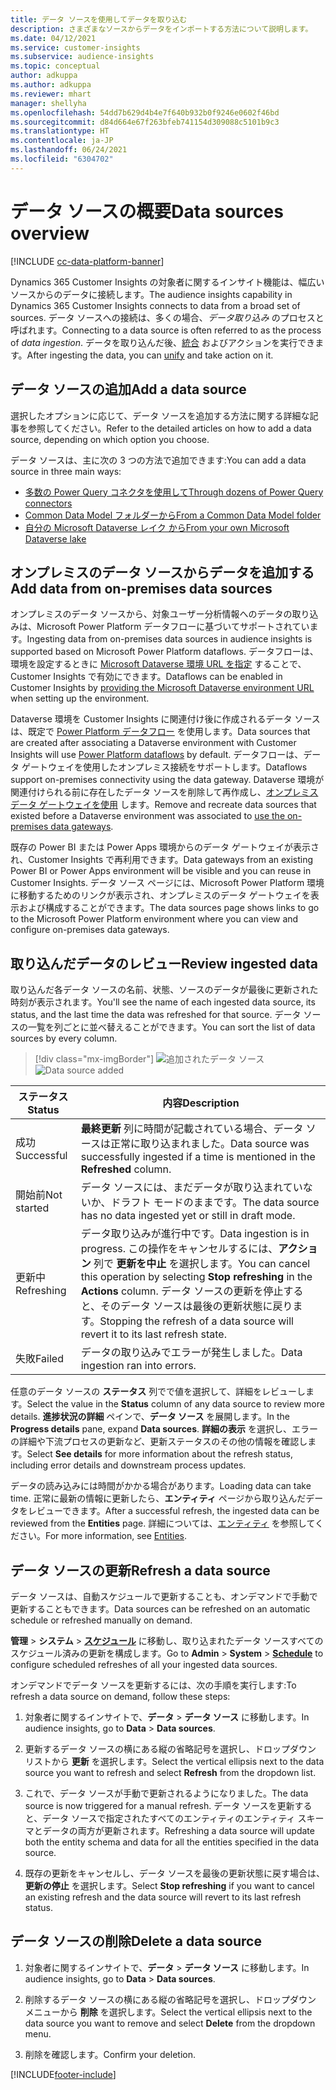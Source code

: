 ```yaml
---
title: データ ソースを使用してデータを取り込む
description: さまざまなソースからデータをインポートする方法について説明します。
ms.date: 04/12/2021
ms.service: customer-insights
ms.subservice: audience-insights
ms.topic: conceptual
author: adkuppa
ms.author: adkuppa
ms.reviewer: mhart
manager: shellyha
ms.openlocfilehash: 54dd7b629d4b4e7f640b932b0f9246e0602f46bd
ms.sourcegitcommit: d84d664e67f263bfeb741154d309088c5101b9c3
ms.translationtype: HT
ms.contentlocale: ja-JP
ms.lasthandoff: 06/24/2021
ms.locfileid: "6304702"
---
```

# <a name="data-sources-overview"></a><span data-ttu-id="7dcd4-103">データ ソースの概要</span><span class="sxs-lookup"><span data-stu-id="7dcd4-103">Data sources overview</span></span>

[!INCLUDE [cc-data-platform-banner](../includes/cc-data-platform-banner.md)]

<span data-ttu-id="7dcd4-104">Dynamics 365 Customer Insights の対象者に関するインサイト機能は、幅広いソースからのデータに接続します。</span><span class="sxs-lookup"><span data-stu-id="7dcd4-104">The audience insights capability in Dynamics 365 Customer Insights connects to data from a broad set of sources.</span></span> <span data-ttu-id="7dcd4-105">データ ソースへの接続は、多くの場合、*データ取り込み* のプロセスと呼ばれます。</span><span class="sxs-lookup"><span data-stu-id="7dcd4-105">Connecting to a data source is often referred to as the process of *data ingestion*.</span></span> <span data-ttu-id="7dcd4-106">データを取り込んだ後、[統合](data-unification.md) およびアクションを実行できます。</span><span class="sxs-lookup"><span data-stu-id="7dcd4-106">After ingesting the data, you can [unify](data-unification.md) and take action on it.</span></span>

## <a name="add-a-data-source"></a><span data-ttu-id="7dcd4-107">データ ソースの追加</span><span class="sxs-lookup"><span data-stu-id="7dcd4-107">Add a data source</span></span>

<span data-ttu-id="7dcd4-108">選択したオプションに応じて、データ ソースを追加する方法に関する詳細な記事を参照してください。</span><span class="sxs-lookup"><span data-stu-id="7dcd4-108">Refer to the detailed articles on how to add a data source, depending on which option you choose.</span></span>

<span data-ttu-id="7dcd4-109">データ ソースは、主に次の 3 つの方法で追加できます:</span><span class="sxs-lookup"><span data-stu-id="7dcd4-109">You can add a data source in three main ways:</span></span>

- [<span data-ttu-id="7dcd4-110">多数の Power Query コネクタを使用して</span><span class="sxs-lookup"><span data-stu-id="7dcd4-110">Through dozens of Power Query connectors</span></span>](connect-power-query.md)
- [<span data-ttu-id="7dcd4-111">Common Data Model フォルダーから</span><span class="sxs-lookup"><span data-stu-id="7dcd4-111">From a Common Data Model folder</span></span>](connect-common-data-model.md)
- [<span data-ttu-id="7dcd4-112">自分の Microsoft Dataverse レイク から</span><span class="sxs-lookup"><span data-stu-id="7dcd4-112">From your own Microsoft Dataverse lake</span></span>](connect-common-data-service-lake.md)

## <a name="add-data-from-on-premises-data-sources"></a><span data-ttu-id="7dcd4-113">オンプレミスのデータ ソースからデータを追加する</span><span class="sxs-lookup"><span data-stu-id="7dcd4-113">Add data from on-premises data sources</span></span>

<span data-ttu-id="7dcd4-114">オンプレミスのデータ ソースから、対象ユーザー分析情報へのデータの取り込みは、Microsoft Power Platform データフローに基づいてサポートされています。</span><span class="sxs-lookup"><span data-stu-id="7dcd4-114">Ingesting data from on-premises data sources in audience insights is supported based on Microsoft Power Platform dataflows.</span></span> <span data-ttu-id="7dcd4-115">データフローは、環境を設定するときに [Microsoft Dataverse 環境 URL を指定](manage-environments.md#create-an-environment-in-an-existing-organization) することで、Customer Insights で有効にできます。</span><span class="sxs-lookup"><span data-stu-id="7dcd4-115">Dataflows can be enabled in Customer Insights by [providing the Microsoft Dataverse environment URL](manage-environments.md#create-an-environment-in-an-existing-organization) when setting up the environment.</span></span>

<span data-ttu-id="7dcd4-116">Dataverse 環境を Customer Insights に関連付け後に作成されるデータ ソースは、既定で [Power Platform データフロー](/power-query/dataflows/overview-dataflows-across-power-platform-dynamics-365) を使用します。</span><span class="sxs-lookup"><span data-stu-id="7dcd4-116">Data sources that are created after associating a Dataverse environment with Customer Insights will use [Power Platform dataflows](/power-query/dataflows/overview-dataflows-across-power-platform-dynamics-365) by default.</span></span> <span data-ttu-id="7dcd4-117">データフローは、データ ゲートウェイを使用したオンプレミス接続をサポートします。</span><span class="sxs-lookup"><span data-stu-id="7dcd4-117">Dataflows support on-premises connectivity using the data gateway.</span></span> <span data-ttu-id="7dcd4-118">Dataverse 環境が関連付けられる前に存在したデータ ソースを削除して再作成し、[オンプレミス データ ゲートウェイを使用](/data-integration/gateway/service-gateway-app.md) します。</span><span class="sxs-lookup"><span data-stu-id="7dcd4-118">Remove and recreate data sources that existed before a Dataverse environment was associated to [use the on-premises data gateways](/data-integration/gateway/service-gateway-app.md).</span></span>

<span data-ttu-id="7dcd4-119">既存の Power BI または Power Apps 環境からのデータ ゲートウェイが表示され、Customer Insights で再利用できます。</span><span class="sxs-lookup"><span data-stu-id="7dcd4-119">Data gateways from an existing Power BI or Power Apps environment will be visible and you can reuse in Customer Insights.</span></span> <span data-ttu-id="7dcd4-120">データ ソース ページには、Microsoft Power Platform 環境に移動するためのリンクが表示され、オンプレミスのデータ ゲートウェイを表示および構成することができます。</span><span class="sxs-lookup"><span data-stu-id="7dcd4-120">The data sources page shows links to go to the Microsoft Power Platform environment where you can view and configure on-premises data gateways.</span></span>

## <a name="review-ingested-data"></a><span data-ttu-id="7dcd4-121">取り込んだデータのレビュー</span><span class="sxs-lookup"><span data-stu-id="7dcd4-121">Review ingested data</span></span>

<span data-ttu-id="7dcd4-122">取り込んだ各データ ソースの名前、状態、ソースのデータが最後に更新された時刻が表示されます。</span><span class="sxs-lookup"><span data-stu-id="7dcd4-122">You'll see the name of each ingested data source, its status, and the last time the data was refreshed for that source.</span></span> <span data-ttu-id="7dcd4-123">データ ソースの一覧を列ごとに並べ替えることができます。</span><span class="sxs-lookup"><span data-stu-id="7dcd4-123">You can sort the list of data sources by every column.</span></span>

> [!div class="mx-imgBorder"]
> <span data-ttu-id="7dcd4-124">![追加されたデータ ソース](media/configure-data-datasource-added.png "追加されたデータ ソース")</span><span class="sxs-lookup"><span data-stu-id="7dcd4-124">![Data source added](media/configure-data-datasource-added.png "Data source added")</span></span>

|<span data-ttu-id="7dcd4-125">ステータス</span><span class="sxs-lookup"><span data-stu-id="7dcd4-125">Status</span></span>  |<span data-ttu-id="7dcd4-126">内容</span><span class="sxs-lookup"><span data-stu-id="7dcd4-126">Description</span></span>  |
|---------|---------|
|<span data-ttu-id="7dcd4-127">成功</span><span class="sxs-lookup"><span data-stu-id="7dcd4-127">Successful</span></span>   |<span data-ttu-id="7dcd4-128">**最終更新** 列に時間が記載されている場合、データ ソースは正常に取り込まれました。</span><span class="sxs-lookup"><span data-stu-id="7dcd4-128">Data source was successfully ingested if a time is mentioned in the **Refreshed** column.</span></span>
|<span data-ttu-id="7dcd4-129">開始前</span><span class="sxs-lookup"><span data-stu-id="7dcd4-129">Not started</span></span>   |<span data-ttu-id="7dcd4-130">データ ソースには、まだデータが取り込まれていないか、ドラフト モードのままです。</span><span class="sxs-lookup"><span data-stu-id="7dcd4-130">The data source has no data ingested yet or still in draft mode.</span></span>         |
|<span data-ttu-id="7dcd4-131">更新中</span><span class="sxs-lookup"><span data-stu-id="7dcd4-131">Refreshing</span></span>    |<span data-ttu-id="7dcd4-132">データ取り込みが進行中です。</span><span class="sxs-lookup"><span data-stu-id="7dcd4-132">Data ingestion is in progress.</span></span> <span data-ttu-id="7dcd4-133">この操作をキャンセルするには、**アクション** 列で **更新を中止** を選択します。</span><span class="sxs-lookup"><span data-stu-id="7dcd4-133">You can cancel this operation by selecting **Stop refreshing** in the **Actions** column.</span></span> <span data-ttu-id="7dcd4-134">データ ソースの更新を停止すると、そのデータ ソースは最後の更新状態に戻ります。</span><span class="sxs-lookup"><span data-stu-id="7dcd4-134">Stopping the refresh of a data source will revert it to its last refresh state.</span></span>       |
|<span data-ttu-id="7dcd4-135">失敗</span><span class="sxs-lookup"><span data-stu-id="7dcd4-135">Failed</span></span>     |<span data-ttu-id="7dcd4-136">データの取り込みでエラーが発生しました。</span><span class="sxs-lookup"><span data-stu-id="7dcd4-136">Data ingestion ran into errors.</span></span>         |

<span data-ttu-id="7dcd4-137">任意のデータ ソースの **ステータス** 列でで値を選択して、詳細をレビューします。</span><span class="sxs-lookup"><span data-stu-id="7dcd4-137">Select the value in the **Status** column of any data source to review more details.</span></span> <span data-ttu-id="7dcd4-138">**進捗状況の詳細** ペインで、**データ ソース** を展開します。</span><span class="sxs-lookup"><span data-stu-id="7dcd4-138">In the **Progress details** pane, expand **Data sources**.</span></span> <span data-ttu-id="7dcd4-139">**詳細の表示** を選択し、エラーの詳細や下流プロセスの更新など、更新ステータスのその他の情報を確認します。</span><span class="sxs-lookup"><span data-stu-id="7dcd4-139">Select **See details** for more information about the refresh status, including error details and downstream process updates.</span></span>

<span data-ttu-id="7dcd4-140">データの読み込みには時間がかかる場合があります。</span><span class="sxs-lookup"><span data-stu-id="7dcd4-140">Loading data can take time.</span></span> <span data-ttu-id="7dcd4-141">正常に最新の情報に更新したら、**エンティティ** ページから取り込んだデータをレビューできます。</span><span class="sxs-lookup"><span data-stu-id="7dcd4-141">After a successful refresh, the ingested data can be reviewed from the **Entities** page.</span></span> <span data-ttu-id="7dcd4-142">詳細については、[エンティティ](entities.md) を参照してください。</span><span class="sxs-lookup"><span data-stu-id="7dcd4-142">For more information, see [Entities](entities.md).</span></span>

## <a name="refresh-a-data-source"></a><span data-ttu-id="7dcd4-143">データ ソースの更新</span><span class="sxs-lookup"><span data-stu-id="7dcd4-143">Refresh a data source</span></span>

<span data-ttu-id="7dcd4-144">データ ソースは、自動スケジュールで更新することも、オンデマンドで手動で更新することもできます。</span><span class="sxs-lookup"><span data-stu-id="7dcd4-144">Data sources can be refreshed on an automatic schedule or refreshed manually on demand.</span></span> 

<span data-ttu-id="7dcd4-145">**管理** > **システム** > [**スケジュール**](system.md#schedule-tab) に移動し、取り込まれたデータ ソースすべてのスケジュール済みの更新を構成します。</span><span class="sxs-lookup"><span data-stu-id="7dcd4-145">Go to **Admin** > **System** > [**Schedule**](system.md#schedule-tab) to configure scheduled refreshes of all your ingested data sources.</span></span>

<span data-ttu-id="7dcd4-146">オンデマンドでデータ ソースを更新するには、次の手順を実行します:</span><span class="sxs-lookup"><span data-stu-id="7dcd4-146">To refresh a data source on demand, follow these steps:</span></span>

1. <span data-ttu-id="7dcd4-147">対象者に関するインサイトで、**データ** > **データ ソース** に移動します。</span><span class="sxs-lookup"><span data-stu-id="7dcd4-147">In audience insights, go to **Data** > **Data sources**.</span></span>

2. <span data-ttu-id="7dcd4-148">更新するデータ ソースの横にある縦の省略記号を選択し、ドロップダウン リストから **更新** を選択します。</span><span class="sxs-lookup"><span data-stu-id="7dcd4-148">Select the vertical ellipsis next to the data source you want to refresh and select **Refresh** from the dropdown list.</span></span>

3. <span data-ttu-id="7dcd4-149">これで、データ ソースが手動で更新されるようになりました。</span><span class="sxs-lookup"><span data-stu-id="7dcd4-149">The data source is now triggered for a manual refresh.</span></span> <span data-ttu-id="7dcd4-150">データ ソースを更新すると、データ ソースで指定されたすべてのエンティティのエンティティ スキーマとデータの両方が更新されます。</span><span class="sxs-lookup"><span data-stu-id="7dcd4-150">Refreshing a data source will update both the entity schema and data for all the entities specified in the data source.</span></span>

4. <span data-ttu-id="7dcd4-151">既存の更新をキャンセルし、データ ソースを最後の更新状態に戻す場合は、**更新の停止** を選択します。</span><span class="sxs-lookup"><span data-stu-id="7dcd4-151">Select **Stop refreshing** if you want to cancel an existing refresh and the data source will revert to its last refresh status.</span></span>

## <a name="delete-a-data-source"></a><span data-ttu-id="7dcd4-152">データ ソースの削除</span><span class="sxs-lookup"><span data-stu-id="7dcd4-152">Delete a data source</span></span>

1. <span data-ttu-id="7dcd4-153">対象者に関するインサイトで、**データ** > **データ ソース** に移動します。</span><span class="sxs-lookup"><span data-stu-id="7dcd4-153">In audience insights, go to **Data** > **Data sources**.</span></span>

2. <span data-ttu-id="7dcd4-154">削除するデータ ソースの横にある縦の省略記号を選択し、ドロップダウン メニューから **削除** を選択します。</span><span class="sxs-lookup"><span data-stu-id="7dcd4-154">Select the vertical ellipsis next to the data source you want to remove and select **Delete** from the dropdown menu.</span></span>

3. <span data-ttu-id="7dcd4-155">削除を確認します。</span><span class="sxs-lookup"><span data-stu-id="7dcd4-155">Confirm your deletion.</span></span>


[!INCLUDE[footer-include](../includes/footer-banner.md)]
